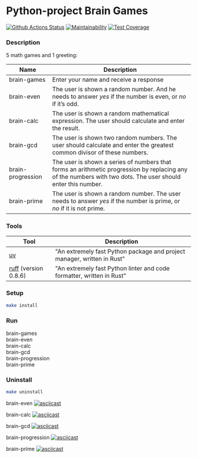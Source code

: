 # Python-project Brain Games 

[![Github Actions Status](https://github.com/hexlet-boilerplates/python-package/workflows/Python%20CI/badge.svg)](https://github.com/hexlet-boilerplates/python-package/actions)
[![Maintainability](https://api.codeclimate.com/v1/badges/df66c0cbbeca7d822f23/maintainability)](https://codeclimate.com/github/hexlet-boilerplates/python-package/maintainability)
[![Test Coverage](https://api.codeclimate.com/v1/badges/df66c0cbbeca7d822f23/test_coverage)](https://codeclimate.com/github/hexlet-boilerplates/python-package/test_coverage)


### Description

5 math games and 1 greeting:  

| Name                                                                   | Description                                                |
|------------------------------------------------------------------------|---------------------------------------------------------|
| brain-games                                                            | Enter your name and receive a response |
| brain-even                                                             | The user is shown a random number. And he needs to answer *yes* if the number is even, or *no* if it’s odd.        |
| brain-calc                                                             | The user is shown a random mathematical expression. The user should calculate and enter the result.
| brain-gcd                                                              | The user is shown two random numbers. The user should calculate and enter the greatest common divisor of these numbers.
| brain-progression                                                      | The user is shown a series of numbers that forms an arithmetic progression by replacing any of the numbers with two dots. The user should enter this number.
| brain-prime                                                            | The user is shown a random number. The user needs to answer *yes* if the number is prime, or *no* if it is not prime.


### Tools

| Tool                                                                   | Description                                                |
|------------------------------------------------------------------------|---------------------------------------------------------|
| [uv](https://docs.astral.sh/uv/)                                       | "An extremely fast Python package and project manager, written in Rust" |
| [ruff](https://docs.astral.sh/ruff/)  (version 0.8.6)                  | "An extremely fast Python linter and code formatter, written in Rust"|

### Setup

```bash
make install
```

### Run

brain-games  
brain-even   
brain-calc  
brain-gcd  
brain-progression  
brain-prime  

### Uninstall

```bash
make uninstall
```

brain-even
[![asciicast](https://asciinema.org/a/KRIJBa2Wnvmc73EtjOIUzuYoH.svg)](https://asciinema.org/a/KRIJBa2Wnvmc73EtjOIUzuYoH)

brain-calc
[![asciicast](https://asciinema.org/a/cMNF7SIZeVdvav4NuBuveGjfV.svg)](https://asciinema.org/a/cMNF7SIZeVdvav4NuBuveGjfV)

brain-gcd
[![asciicast](https://asciinema.org/a/mB9jeEsPm87nIHNEn2rBlayTj.svg)](https://asciinema.org/a/mB9jeEsPm87nIHNEn2rBlayTj)

brain-progression
[![asciicast](https://asciinema.org/a/WE8WstMGKBXeQ5NMcOTzR3UM4.svg)](https://asciinema.org/a/WE8WstMGKBXeQ5NMcOTzR3UM4)

brain-prime
[![asciicast](https://asciinema.org/a/IhUlt7kENvRbOE6DCgaM9Piy8.svg)](https://asciinema.org/a/IhUlt7kENvRbOE6DCgaM9Piy8)




